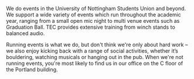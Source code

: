 We do events in the University of Nottingham Students Union and beyond. 
We support a wide variety of events which run throughout the academic year, ranging from a small open mic night to multi venue events such as Graduation Ball.
TEC provides extensive training from winch stands to balanced audio.

Running events is what we do, but don't think we're only about hard work – we also enjoy kicking back with a range of social activities, whether it’s bouldering, watching musicals or hanging out in the pub. When we're not running events, you're most likely to find us in our office on the C floor of the Portland building.
